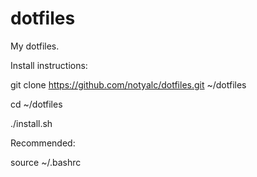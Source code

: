 dotfiles
========
My dotfiles.

Install instructions:

git clone https://github.com/notyalc/dotfiles.git ~/dotfiles

cd ~/dotfiles

./install.sh

Recommended:

source ~/.bashrc
